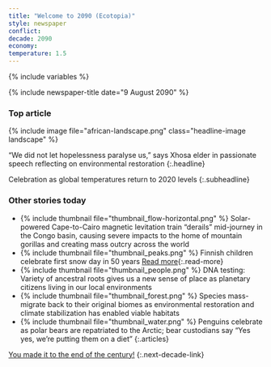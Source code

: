 ```yaml
---
title: "Welcome to 2090 (Ecotopia)"
style: newspaper
conflict:
decade: 2090
economy:
temperature: 1.5
---
```


{% include variables %}

{% include newspaper-title date="9 August 2090" %}

### Top article

{% include image file="african-landscape.png" class="headline-image landscape" %}

“We did not let hopelessness paralyse us,” says Xhosa elder in passionate speech reflecting on environmental restoration
{:.headline}

Celebration as global temperatures return to 2020 levels
{:.subheadline}

### Other stories today

- {% include thumbnail file="thumbnail_flow-horizontal.png" %} Solar-powered Cape-to-Cairo magnetic levitation train “derails” mid-journey in the Congo basin, causing severe impacts to the home of mountain gorillas and creating mass outcry across the world
- {% include thumbnail file="thumbnail_peaks.png" %} Finnish children celebrate first snow day in 50&nbsp;years [Read more](story_snow-day.html){:.read-more}
- {% include thumbnail file="thumbnail_people.png" %} DNA testing: Variety of ancestral roots gives us a new sense of place as planetary citizens living in our local environments
- {% include thumbnail file="thumbnail_forest.png" %} Species mass-migrate back to their original biomes as environmental restoration and climate stabilization has enabled viable habitats
- {% include thumbnail file="thumbnail_water.png" %} Penguins celebrate as polar bears are repatriated to the Arctic; bear custodians say “Yes yes, we’re putting them on a diet”
{:.articles}

[You made it to the end of the century!](ending_2100-ecotopia.html)
{:.next-decade-link}
